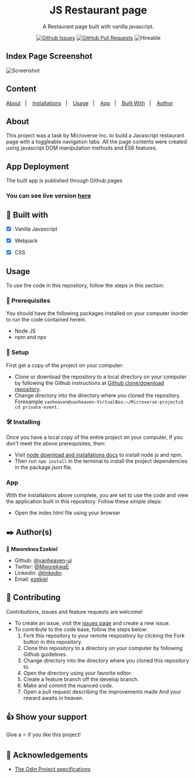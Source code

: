 <div align="center">
  <h1><b>JS Restaurant page</b></h1>

A Restaurant page built with vanilla javascript.
  
[![Github Issues](https://img.shields.io/badge/GitHub-Issues-orange)](https://github.com/vanheaven-ui/js-restaurant-page/pull/1)
[![GitHub Pull Requests](https://img.shields.io/badge/GitHub-Pull%20Requests-blue)](https://github.com/vanheaven-ui/js-restaurant-page/pull/1)
![Hireable](https://img.shields.io/badge/Hirable-Yes-orange)

</div>


## Index Page Screenshot</h2>


![Screenshot](src/images/Screenshot.gif)

## Content

<a text-align="center" href="#about">About</a>&nbsp;&nbsp;&nbsp;|&nbsp;&nbsp;&nbsp;
<a href="#ins">Installations</a>&nbsp;&nbsp;&nbsp;|&nbsp;&nbsp;&nbsp;
<a href="#usage">Usage</a>&nbsp;&nbsp;&nbsp;|&nbsp;&nbsp;&nbsp;
<a href="#app">App</a>&nbsp;&nbsp;&nbsp;|&nbsp;&nbsp;&nbsp;
<a href="#with">Built With</a>&nbsp;&nbsp;&nbsp;|&nbsp;&nbsp;&nbsp;
<a href="#author">Author</a>


## About <a name = "about"></a>
This project was a task by Microverse Inc. to build a Javascript restaurant page with a toggleable navigation tabs. All the page contents were created using javascript DOM manipulation methods and ES6 features. 

## App Deployment
The built app is published through Github pages <br />

### You can see live version [here](https://vanheaven-ui.github.io/js-restaurant-page/)

## 🔧 Built with<a name = "with"></a>

  - [x] Vanilla Javascript
  - [x] Webpack
  - [x] CSS


## Usage <a name = "usage"></a>
To use the code in this repository, follow the steps in this section:

### 🔨 Prerequisites
 You should have the following packages installed on your computer inorder to run the code contained herein.

- Node JS 
- npm and npx

### 🔨 Setup
First get a copy of the project on your computer:

- Clone or download the repository to a local directory on your computer by following the Github instructions at [Github clone/download repository](https://docs.github.com/en/enterprise/2.13/user/articles/cloning-a-repository).
- Change directory into the directory where you cloned the repository. Forexample ``vanheaven@vanheaven-VirtualBox:~/Microverse-projects$ cd private-event.``

### 🛠 Installing <a name = "ins"></a>
Once you have a local copy of the entire project on your computer,
If you don't meet the above prerequisites, then:

- Visit [node download and installations docs](https://docs.npmjs.com/downloading-and-installing-node-js-and-npm) to install node js and npm.
- Then  run `npm install` in the terminal to install the project dependencies in the package.json file.

###  App <a name = "app"></a>
With the installations above complete, you are set to use the code and view the application built in this repository. Follow these simple steps:


- Open the index.html file using your browser

## ✒️  Author(s) <a name = "author"></a>

👤 **Mworekwa Ezekiel**

- Github: [@vanheaven-ui](https://github.com/vanheaven-ui)
- Twitter: [@MworekwaE](https://twitter.com/MworekwaE)
- Linkedin: [@linkedin](https://www.linkedin.com/in/vanheaven/)
- Email: [ezekiel](mailto:vanheaven6@gmail.com)

## 🤝 Contributing

Contributions, issues and feature requests are welcome!

- To create an issue, visit the [issues page](https://github.com/vanheaven-ui/events/issues) and create a new issue.
- To contribute to the code base, follow the steps below:
  1. Fork this repository to your remote respository by clicking the Fork button in this repository.
  2. Clone this repository to a directory on your computer by following Github guidelines.
  3. Change directory into the directory where you cloned this repository to.
  4. Open the directory using your favorite editor.
  5. Create a feature branch off the develop branch.
  5. Make and commit the nuanced code.
  6. Open a pull request describing the improvements made
And your reward awaits in heaven.


## 👍 Show your support

Give a ⭐️ if you like this project!

## :clap: Acknowledgements
- [The Odin Project specifications](https://www.theodinproject.com/courses/javascript/lessons/restaurant-page)
